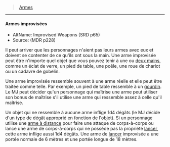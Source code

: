 ﻿---
!GenericItem
Name: Armes improvisées
AltName: Improvised Weapons (SRD p65)
Source: (MDR p228)
Id: weapons_hd.md#armes-improvisées
ParentLink: weapons_hd.md#armes
ParentName: Armes
NameLevel: 4
Attributes:
  Name: Armes improvisées
  Markdown: >+
    #### <!--Name-->Armes improvisées<!--/Name-->


    - AltName: <!--AltName-->Improvised Weapons (SRD p65)<!--/AltName-->

    - Source: <!--Source-->(MDR p228)<!--/Source-->


    Il peut arriver que les personnages n'aient pas leurs armes avec eux et doivent se contenter de ce qu'ils ont sous la main. Une arme improvisée peut être n'importe quel objet que vous pouvez tenir à une ou [deux mains](hd_weapons_a_deux_mains.md), comme un éclat de verre, un pied de table, une poêle, une roue de chariot ou un cadavre de gobelin.


    Une arme improvisée ressemble souvent à une arme réelle et elle peut être traitée comme telle. Par exemple, un pied de table ressemble à un [gourdin](hd_equipment_gourdin.md). Le MJ peut décider qu'un personnage qui maîtrise une arme peut utiliser son bonus de maîtrise s'il utilise une arme qui ressemble assez à celle qu'il maîtrise.


    Un objet qui ne ressemble à aucune arme inflige 1d4 dégâts (le MJ décide d'un type de dégât approprié en fonction de l'objet). Si un personnage utilise une [arme à distance](weapons_hd.md#arme-à-distance) pour faire une attaque de corps-à-corps ou lance une arme de corps-à-corps qui ne possède pas la propriété [lancer](hd_weapons_lancer.md), cette arme inflige aussi 1d4 dégâts. Une arme de [lancer](hd_weapons_lancer.md) improvisée a une portée normale de 6 mètres et une portée longue de 18 mètres.

  AltName: Improvised Weapons (SRD p65)
  Source: (MDR p228)
AttributesDictionary: >+
  Name: Armes improvisées

  Markdown: >+

    #### <!--Name-->Armes improvisées<!--/Name-->





    - AltName: <!--AltName-->Improvised Weapons (SRD p65)<!--/AltName-->



    - Source: <!--Source-->(MDR p228)<!--/Source-->





    Il peut arriver que les personnages n'aient pas leurs armes avec eux et doivent se contenter de ce qu'ils ont sous la main. Une arme improvisée peut être n'importe quel objet que vous pouvez tenir à une ou [deux mains](hd_weapons_a_deux_mains.md), comme un éclat de verre, un pied de table, une poêle, une roue de chariot ou un cadavre de gobelin.





    Une arme improvisée ressemble souvent à une arme réelle et elle peut être traitée comme telle. Par exemple, un pied de table ressemble à un [gourdin](hd_equipment_gourdin.md). Le MJ peut décider qu'un personnage qui maîtrise une arme peut utiliser son bonus de maîtrise s'il utilise une arme qui ressemble assez à celle qu'il maîtrise.





    Un objet qui ne ressemble à aucune arme inflige 1d4 dégâts (le MJ décide d'un type de dégât approprié en fonction de l'objet). Si un personnage utilise une [arme à distance](weapons_hd.md#arme-à-distance) pour faire une attaque de corps-à-corps ou lance une arme de corps-à-corps qui ne possède pas la propriété [lancer](hd_weapons_lancer.md), cette arme inflige aussi 1d4 dégâts. Une arme de [lancer](hd_weapons_lancer.md) improvisée a une portée normale de 6 mètres et une portée longue de 18 mètres.



  AltName: Improvised Weapons (SRD p65)

  Source: (MDR p228)

---
> [Armes](hd_weapons.md)

---

#### Armes improvisées

- AltName: Improvised Weapons (SRD p65)
- Source: (MDR p228)

Il peut arriver que les personnages n'aient pas leurs armes avec eux et doivent se contenter de ce qu'ils ont sous la main. Une arme improvisée peut être n'importe quel objet que vous pouvez tenir à une ou [deux mains](hd_weapons_a_deux_mains.md), comme un éclat de verre, un pied de table, une poêle, une roue de chariot ou un cadavre de gobelin.

Une arme improvisée ressemble souvent à une arme réelle et elle peut être traitée comme telle. Par exemple, un pied de table ressemble à un [gourdin](hd_equipment_gourdin.md). Le MJ peut décider qu'un personnage qui maîtrise une arme peut utiliser son bonus de maîtrise s'il utilise une arme qui ressemble assez à celle qu'il maîtrise.

Un objet qui ne ressemble à aucune arme inflige 1d4 dégâts (le MJ décide d'un type de dégât approprié en fonction de l'objet). Si un personnage utilise une [arme à distance](weapons_hd.md#arme-à-distance) pour faire une attaque de corps-à-corps ou lance une arme de corps-à-corps qui ne possède pas la propriété [lancer](hd_weapons_lancer.md), cette arme inflige aussi 1d4 dégâts. Une arme de [lancer](hd_weapons_lancer.md) improvisée a une portée normale de 6 mètres et une portée longue de 18 mètres.


